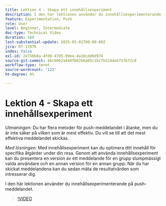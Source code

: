 ```yaml
---
title: Lektion 4 - Skapa ett innehållsexperiment
description: I den här lektionen använder du innehållsexperimenterande på push-meddelandet.
feature: Experimentation, Push
role: User
level: Beginner, Intermediate
doc-type: Technical Video
duration: 169
last-substantial-update: 2025-05-01T00:00:00Z
jira: KT-17876
index: false
exl-id: 2e756b8a-4fd8-47d5-99ea-4a18cdd6d974
source-git-commit: 4bc6062a440fb62b8a05c1bcfb5244eb75fb72c8
workflow-type: tm+mt
source-wordcount: '122'
ht-degree: 0%

---
```


# Lektion 4 - Skapa ett innehållsexperiment

*Utmaningen:* Du har flera metoder för push-meddelandet i åtanke, men du är inte säker på vilken som är mest effektiv. Du vill se till att det mest effektiva meddelandet skickas. 

*Med lösningen:* Med innehållsexperiment kan du optimera ditt innehåll för specifika åtgärder under din resa. Genom att använda innehållsexperiment kan du presentera en version av ett meddelande för en grupp slumpmässigt valda användare och en annan version för en annan grupp. När du har skickat meddelandena kan du sedan mäta de resultatvärden som intresserar dig.

I den här lektionen använder du innehållsexperimenterande på push-meddelandet.

>[!VIDEO](https://video.tv.adobe.com/v/3457924/?learn=on&enablevpops)
